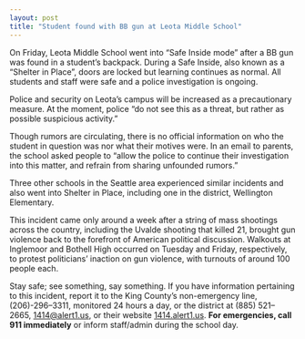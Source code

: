 ```yaml
---
layout: post
title: "Student found with BB gun at Leota Middle School"
---
```


On Friday, Leota Middle School went into “Safe Inside mode” after a BB gun was found in a student’s backpack. During a Safe Inside, also known as a “Shelter in Place”, doors are locked but learning continues as normal. All students and staff were safe and a police investigation is ongoing.

Police and security on Leota’s campus will be increased as a precautionary measure. At the moment, police “do not see this as a threat, but rather as possible suspicious activity.”

Though rumors are circulating, there is no official information on who the student in question was nor what their motives were. In an email to parents, the school asked people to “allow the police to continue their investigation into this matter, and refrain from sharing unfounded rumors.”

Three other schools in the Seattle area experienced similar incidents and also went into Shelter in Place, including one in the district, Wellington Elementary.

This incident came only around a week after a string of mass shootings across the country, including the Uvalde shooting that killed 21, brought gun violence back to the forefront of American political discussion. Walkouts at Inglemoor and Bothell High occurred on Tuesday and Friday, respectively, to protest politicians’ inaction on gun violence, with turnouts of around 100 people each.

Stay safe; see something, say something. If you have information pertaining to this incident, report it to the King County’s non-emergency line, (206)-296–3311, monitored 24 hours a day, or the district at (885) 521–2665, [1414@alert1.us](mailto:1414@alert1.us), or their website [1414.alert1.us](1414.alert1.us). **For emergencies, call 911 immediately** or inform staff/admin during the school day.